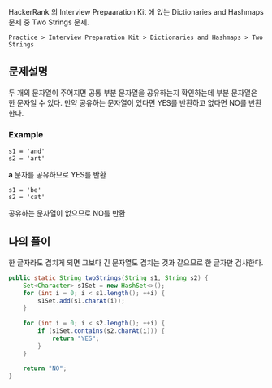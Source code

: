HackerRank 의 Interview Prepaaration Kit 에 있는 Dictionaries and Hashmaps 문제 중 Two Strings 문제.

`Practice > Interview Preparation Kit > Dictionaries and Hashmaps > Two Strings`

## 문제설명

두 개의 문자열이 주어지면 공통 부분 문자열을 공유하는지 확인하는데 부분 문자열은 한 문자일 수 있다.
만약 공유하는 문자열이 있다면 YES를 반환하고 없다면 NO를 반환한다.

### Example

```text
s1 = 'and'
s2 = 'art'
```
**a** 문자를 공유하므로 YES를 반환

```text
s1 = 'be'
s2 = 'cat'
```
공유하는 문자열이 없으므로 NO를 반환

## 나의 풀이

한 글자라도 겹치게 되면 그보다 긴 문자열도 겹치는 것과 같으므로 한 글자만 검사한다.

```java
public static String twoStrings(String s1, String s2) {
    Set<Character> s1Set = new HashSet<>();
    for (int i = 0; i < s1.length(); ++i) {
        s1Set.add(s1.charAt(i));
    }
    
    for (int i = 0; i < s2.length(); ++i) {
        if (s1Set.contains(s2.charAt(i))) {
            return "YES";
        }
    }
    
    return "NO";
}
```